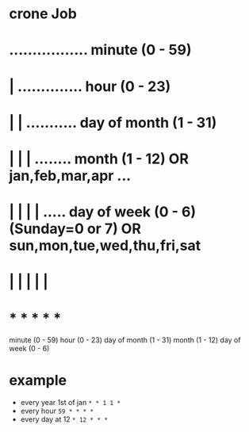 # crone Job


# ................. minute (0 - 59)
# |  .............. hour (0 - 23)
# |  |  ........... day of month (1 - 31)
# |  |  |  ........ month (1 - 12) OR jan,feb,mar,apr ...
# |  |  |  |  ..... day of week (0 - 6) (Sunday=0 or 7) OR sun,mon,tue,wed,thu,fri,sat
# |  |  |  |  |
# *  *  *  *  * 

minute (0 - 59) hour (0 - 23) day of month (1 - 31) month (1 - 12) day of week (0 - 6)

# example 
* every year 1st of jan `* * 1 1 *`
* every hour `59 * * * *`
* every day at 12 `* 12 * * *`